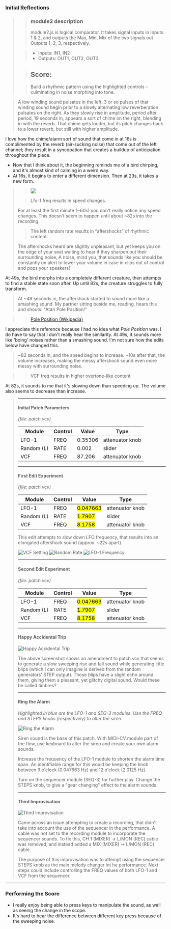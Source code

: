 ### Initial Reflections
> >### module2 description
> >module2.js is logical comparator. It takes signal inputs in Inputs 1 & 2, and outputs the Max, Min, Mix of the two signals out Outputs 1, 2, 3, respectively.
> 
> >- Inputs: IN1, IN2
> >- Outputs: OUT1, OUT2, OUT3
> 
> >## Score:
> 
> >Build a rhythmic pattern using the highlighted controls - culminating in noise morphing into tone.

> A low winding sound pulsates in the left. 3 or so pulses of that winding sound begin prior to a slowly alternating low reverberation pulsates on the right.  As they slowly rise in amplitude, period after period, 19 seconds in, appears a sort of chime on the right, blending in with the reverb.  That chime gets louder, but its pitch changes back to a lower reverb, but still with higher amplitude.

I love how the chime/alarm sort of sound that come in at 16s is complimented by the reverb (air-sucking noise) that come out of the left channel; they result in a syncopation that creates a buildup of anticipation throughout the piece.
- Now that I think about it, the beginning reminds me of a bird chirping, and it's almost kind of calming in a weird way.
- At 16s, it begins to enter a different dimension. Then at 23s, it takes a new form.

> ><img src="https://i.imgur.com/PRBBGu9.png">
> 
> >Lfo-1 freq results in speed changes.<br/>
> 
> For at least the first minute (~60s) you don't really notice any speed changes.  This doesn't seem to happen until about ~82s into the recording.
> 
> >The left random rate results in “aftershocks” of rhythmic content.<br/>
> 
> The aftershocks heard are slightly unpleasant, but yet keeps you on the edge of your seat waiting to hear if they sharpen out their surrounding noise,  A noise, mind you, that sounds like you should be constantly on alert to lower your volume in case in clips out of control and pops your speakers!

At 49s, the bird morphs into a completely different creature, then attempts to find a stable state soon after. Up until 82s, the creature struggles to fully transform.  
> At ~49 seconds in, the aftershock started to sound more like a smashing sound. My partner sitting beside me, reading, hears this and shouts: "Atari Pole Position!"


> >[Pole Position (Wikipedia)](https://en.wikipedia.org/wiki/Pole_Position)


I appreciate this reference because I had no idea what *Pole Position* was. I do have to say that I don't really hear the similarity. At 49s, it sounds more like 'boing' noises rather than a smashing sound. I'm not sure how the edits below have changed this.

> ~82 seconds in, and the speed begins to increase.  ~10s after that, the volume increases, making the messy aftershock sound even more messy with surrounding noise.

> >VCF freq results in higher overtone-like content

At 82s, it sounds to me that it's slowing down than speeding up. The volume also seems to decrease than increase. 
> 
> ---
> 
> #### Initial Patch Parameters
> *(file: patch.vcv)*<br />
> 
> Module | Control | Value | Type |
> ------ | ------- | ----- | ---- |
> LFO-1  |  FREQ   | 0.35306| attenuator knob |
> Random (L) |  RATE   | 0.002 | slider |
> VCF    |  FREQ   | 87.206| attenuator knob |
> 
> ---
> 
> #### First Edit Experiment
> *(file: patch.vcv)*<br />
> 
> Module | Control | Value | Type |
> ------ | ------- | ----- | ---- |
> LFO-1  |  FREQ   | <mark>0.047663</mark> | attenuator knob |
> Random (L) |  RATE   | <mark>1.7907</mark> | slider |
> VCF    |  FREQ   | <mark>8.1758</mark> | attenuator knob |
> 
> This edit attempts to slow down LFO frequency, that results into an elongated aftershock sound (approx. ~22s apart).
> 
> ![VCF Setting](https://i.imgur.com/GuDCuZh.png)
> ![Random Rate](https://i.imgur.com/We3OF0H.png)
> ![LFO-1 Frequency](https://i.imgur.com/bgmG4QV.png)
> 
> ---
> 
> #### Second Edit Experiment
> *(file: patch.vcv)*<br />
> 
> Module | Control | Value | Type |
> ------ | ------- | ----- | ---- |
> LFO-1  |  FREQ   | <mark>0.047663</mark> | attenuator knob |
> Random (L) |  RATE   | <mark>1.7907</mark> | slider |
> VCF    |  FREQ   | <mark>8.1758</mark> | attenuator knob |
> 
> ---
> 
> #### Happy Accidental Trip
> 
> ![Happy Accidental Trip](https://i.imgur.com/huYLC1B.png)
> 
> The above screenshot shows an amendment to patch.vcv that seems to generate a slow sweeping rise and fall sound while generating little blips (which I can only imagine is derived from the random generators' STEP output).  Those blips have a slight echo around them, giving them a pleasant, yet glitchy digital sound.  Would these be called timbres?
> 
> ---
> 
> #### Ring the Alarm
> 
> _Highlighted in blue are the LFO-1 and SEQ-3 modules.  Use the FREQ and STEPS knobs (respectively) to alter the siren._
> 
> ![Ring the Alarm](https://i.imgur.com/WAVyhMN.png)
> 
> Siren sound is the base of this patch.  With MIDI-CV module part of the flow, use keyboard to alter the siren and create your own alarm sounds.
> 
> Increase the frequency of the LFO-1 module to shorten the alarm time span.  An identifiable range for this would be keeping the knob between 9 o'clock (0.047663 Hz) and 12 o'clock (2.0125 Hz).
> 
> Turn on the sequencer module (SEQ-3) for further play.  Change the STEPS knob, to give a "gear changing" effect to the alarm sounds.
> 
> ---
> 
> #### Third Improvisation
> 
> ![Third Improvisation](https://i.imgur.com/vhRjtia.png)
> 
> Came across an issue attempting to create a recording, that didn't take into account the use of the sequencer in the performance.  A cable was not set to the recording module to incorporate the sequencer sounds.  To fix this, CH 1 (MIXER) -> L/MON (REC) cable was removed, and instead added a MIX (MIXER) -> L/MON (REC) cable.
> 
> The purpose of this improvisation was to attempt using the sequencer STEPS knob as the main melody changer int he performance.  Next steps could include controlling the FREQ values of both LFO-1 and VCF from the sequencer.
 
---

### Performing the Score
- I really enjoy being able to press keys to manipulate the sound, as well as seeing the change in the scope.
- It's hard to hear the difference between different key press because of the sweeping noise.